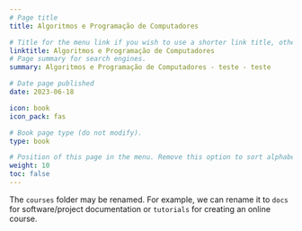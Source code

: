 ```yaml
---
# Page title
title: Algoritmos e Programação de Computadores 

# Title for the menu link if you wish to use a shorter link title, otherwise remove this option.
linktitle: Algoritmos e Programação de Computadores
# Page summary for search engines.
summary: Algoritmos e Programação de Computadores - teste - teste

# Date page published
date: 2023-06-18

icon: book
icon_pack: fas

# Book page type (do not modify).
type: book

# Position of this page in the menu. Remove this option to sort alphabetically.
weight: 10
toc: false
---
```


The `courses` folder may be renamed. For example, we can rename it to `docs` for software/project documentation or `tutorials` for creating an online course.